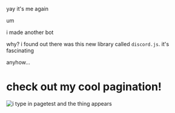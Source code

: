 yay it's me again

um

i made another bot

why? i found out there was this new library called `discord.js`. it's
fascinating

anyhow...

# check out my cool pagination!

![i type in `pagetest` and the thing appears](blob/master/example.gif "hey")
